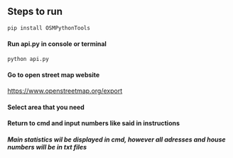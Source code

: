 ## Steps to run ##
  ```python
  pip install OSMPythonTools
  ```
#### Run api.py in console or terminal ####
```python
python api.py
  ```

#### Go to open street map website ####
https://www.openstreetmap.org/export

#### Select area that you need ####

#### Return to cmd and input numbers like said in instructions ####

##### Main statistics wil be displayed in cmd, however all adresses and house numbers will be in txt files #####

